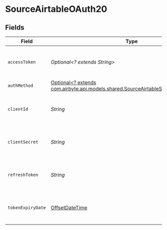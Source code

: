 # SourceAirtableOAuth20


## Fields

| Field                                                                                                                                       | Type                                                                                                                                        | Required                                                                                                                                    | Description                                                                                                                                 |
| ------------------------------------------------------------------------------------------------------------------------------------------- | ------------------------------------------------------------------------------------------------------------------------------------------- | ------------------------------------------------------------------------------------------------------------------------------------------- | ------------------------------------------------------------------------------------------------------------------------------------------- |
| `accessToken`                                                                                                                               | *Optional<? extends String>*                                                                                                                | :heavy_minus_sign:                                                                                                                          | Access Token for making authenticated requests.                                                                                             |
| `authMethod`                                                                                                                                | [Optional<? extends com.airbyte.api.models.shared.SourceAirtableSchemasAuthMethod>](../../models/shared/SourceAirtableSchemasAuthMethod.md) | :heavy_minus_sign:                                                                                                                          | N/A                                                                                                                                         |
| `clientId`                                                                                                                                  | *String*                                                                                                                                    | :heavy_check_mark:                                                                                                                          | The client ID of the Airtable developer application.                                                                                        |
| `clientSecret`                                                                                                                              | *String*                                                                                                                                    | :heavy_check_mark:                                                                                                                          | The client secret the Airtable developer application.                                                                                       |
| `refreshToken`                                                                                                                              | *String*                                                                                                                                    | :heavy_check_mark:                                                                                                                          | The key to refresh the expired access token.                                                                                                |
| `tokenExpiryDate`                                                                                                                           | [OffsetDateTime](https://docs.oracle.com/javase/8/docs/api/java/time/OffsetDateTime.html)                                                   | :heavy_minus_sign:                                                                                                                          | The date-time when the access token should be refreshed.                                                                                    |